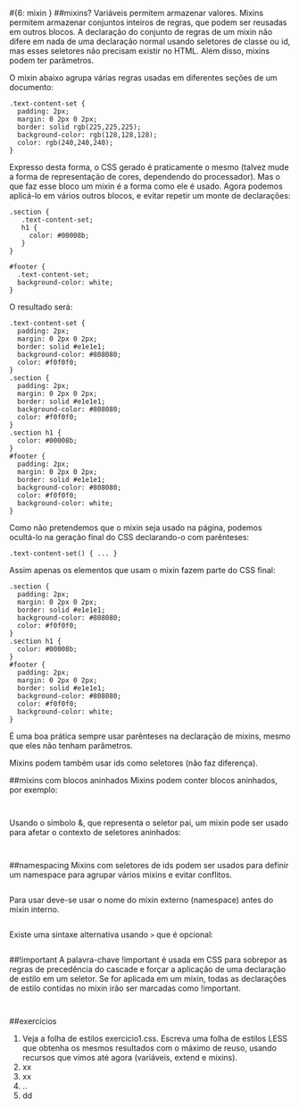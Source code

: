 #{6: mixin }
##mixins?
Variáveis permitem armazenar valores. Mixins permitem armazenar conjuntos inteiros de regras, que podem ser reusadas em outros blocos. A declaração do conjunto de regras de um mixin não difere em nada de uma declaração normal usando seletores de classe ou id, mas esses seletores não precisam existir no HTML. Além disso, mixins podem ter parâmetros.

O mixin abaixo agrupa várias regras usadas em diferentes seções de um documento:

```
.text-content-set {
  padding: 2px;
  margin: 0 2px 0 2px;
  border: solid rgb(225,225,225);
  background-color: rgb(128,128,128);
  color: rgb(240,240,240);
}
```
Expresso desta forma, o CSS gerado é praticamente o mesmo (talvez mude a forma de representação de cores, dependendo do processador). Mas o que faz esse bloco um mixin é a forma como ele é usado. Agora podemos aplicá-lo em vários outros blocos, e evitar repetir um monte de declarações:

```
.section {
   .text-content-set;
   h1 {
     color: #00008b;
   }
}

#footer {
  .text-content-set;
  background-color: white;
}
```

O resultado será:

```
.text-content-set {
  padding: 2px;
  margin: 0 2px 0 2px;
  border: solid #e1e1e1;
  background-color: #808080;
  color: #f0f0f0;
}
.section {
  padding: 2px;
  margin: 0 2px 0 2px;
  border: solid #e1e1e1;
  background-color: #808080;
  color: #f0f0f0;
}
.section h1 {
  color: #00008b;
}
#footer {
  padding: 2px;
  margin: 0 2px 0 2px;
  border: solid #e1e1e1;
  background-color: #808080;
  color: #f0f0f0;
  background-color: white;
}

```

Como não pretendemos que o mixin seja usado na página, podemos ocultá-lo na geração final do CSS declarando-o com parênteses:

```
.text-content-set() { ... }
```

Assim apenas os elementos que usam o mixin fazem parte do CSS final:

```
.section {
  padding: 2px;
  margin: 0 2px 0 2px;
  border: solid #e1e1e1;
  background-color: #808080;
  color: #f0f0f0;
}
.section h1 {
  color: #00008b;
}
#footer {
  padding: 2px;
  margin: 0 2px 0 2px;
  border: solid #e1e1e1;
  background-color: #808080;
  color: #f0f0f0;
  background-color: white;
}
```
É uma boa prática sempre usar parênteses na declaração de mixins, mesmo que eles não tenham parâmetros. 

Mixins podem também usar ids como seletores (não faz diferença). 

##mixins com blocos aninhados
Mixins podem conter blocos aninhados, por exemplo:
```
```
```
```

Usando o símbolo &, que representa o seletor pai, um mixin pode ser usado para afetar o contexto de seletores aninhados:
```
```
```
```


##namespacing
Mixins com seletores de ids podem ser usados para definir um namespace para agrupar vários mixins e evitar conflitos.
```
```
Para usar deve-se usar o nome do mixin externo (namespace) antes do mixin interno. 
```
```
Existe uma sintaxe alternativa usando `>` que é opcional:
```
```

##!important
A palavra-chave !important é usada em CSS para sobrepor as regras de precedência do cascade e forçar a aplicação de uma declaração de estilo em um seletor. Se for aplicada em um mixin, todas as declarações de estilo contidas no mixin irão ser marcadas como !important.

```
```

```
```

##exercícios
1. Veja a folha de estilos exercicio1.css. Escreva uma folha de estilos LESS que obtenha os mesmos resultados com o máximo de reuso, usando recursos que vimos até agora (variáveis, extend e mixins).
2. xx
3. xx
4. ..
5. dd

